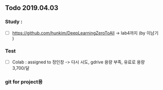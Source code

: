 ## Todo 2019.04.03

### Study : 
- [ ]   https://github.com/hunkim/DeepLearningZeroToAll ->  lab4까지 (by 이남기 ) 



### Test 
- [ ]   Colab  : assigned to 정인창  -> 다시 시도, gdrive 용량 부족, 유료로 용량 3,700/달 

### git for project용
